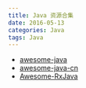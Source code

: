 ```yaml
---
title: Java 资源合集
date: 2016-05-13
categories: Java
tags: Java
---
```


- [awesome-java](https://github.com/akullpp/awesome-java)
- [awesome-java-cn](https://github.com/jobbole/awesome-java-cn)
- [Awesome-RxJava](https://github.com/lzyzsd/Awesome-RxJava)
